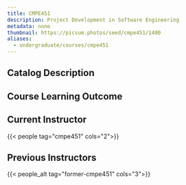 ```yaml
---
title: CMPE451
description: Project Development in Software Engineering
metadata: none
thumbnail: https://picsum.photos/seed/cmpe451/1400
aliases:
  - undergraduate/courses/cmpe451
---
```


## Catalog Description

## Course Learning Outcome

## Current Instructor

{{< people tag="cmpe451" cols="2">}}

## Previous Instructors

{{< people_alt tag="former-cmpe451" cols="3">}}
